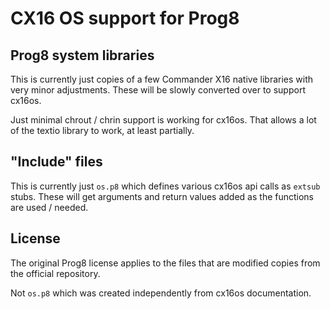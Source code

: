 # CX16 OS support for Prog8

## Prog8 system libraries

This is currently just copies of a few Commander X16 native libraries with very
minor adjustments.  These will be slowly converted over to support cx16os.

Just minimal chrout / chrin support is working for cx16os.  That allows a lot of
the textio library to work, at least partially.

## "Include" files

This is currently just `os.p8` which defines various cx16os api calls as `extsub` stubs.
These will get arguments and return values added as the functions are used / needed.

## License

The original Prog8 license applies to the files that are modified copies from
the official repository.

Not `os.p8` which was created independently from cx16os documentation.

